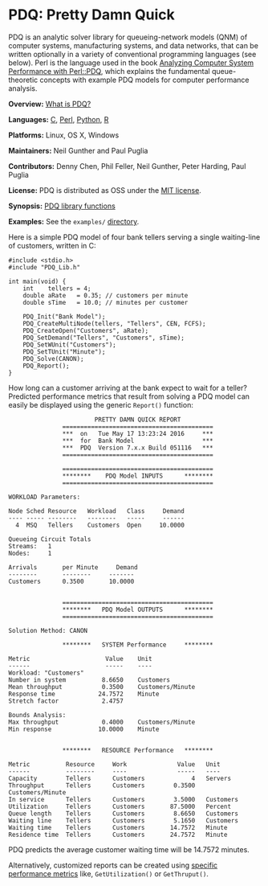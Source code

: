 # PDQ: Pretty Damn Quick 

PDQ is an analytic solver library for queueing-network models (QNM) of computer
systems, manufacturing systems, and data networks, that can be written
optionally in a variety of conventional programming languages (see below). 
Perl is the language used in the book 
[Analyzing Computer System Performance with Perl::PDQ](http://www.perfdynamics.com/iBook/ppa_new.html), 
which explains the fundamental queue-theoretic concepts with example PDQ models for 
computer performance analysis.

**Overview:**	[What is PDQ?](http://www.perfdynamics.com/Tools/PDQ.html)

**Languages:**	[C](https://en.wikibooks.org/wiki/C_Programming), 
[Perl](http://www.perfdynamics.com/Tools/PDQperl.html), 
[Python](http://www.perfdynamics.com/Tools/PDQpython.html), 
[R](http://www.perfdynamics.com/Tools/PDQ-R.html)

**Platforms:**	Linux, OS X, Windows

**Maintainers:** Neil Gunther and Paul Puglia

**Contributors:** Denny Chen, Phil Feller, Neil Gunther, Peter Harding, Paul Puglia

**License:** PDQ is distributed as OSS under the [MIT license](https://en.wikipedia.org/wiki/MIT_License#License_terms).

**Synopsis:** [PDQ library functions](http://www.perfdynamics.com/Tools/PDQman.html)

**Examples:** See the `examples/` [directory](https://github.com/DrQz/pdq-qnm-pkg/tree/master/examples).

Here is a simple PDQ model of four bank tellers serving a single waiting-line of customers, 
written in C:
```
#include <stdio.h>
#include "PDQ_Lib.h"

int main(void) {
    int    tellers = 4;
    double aRate   = 0.35; // customers per minute
    double sTime   = 10.0; // minutes per customer

    PDQ_Init("Bank Model");
    PDQ_CreateMultiNode(tellers, "Tellers", CEN, FCFS);
    PDQ_CreateOpen("Customers", aRate);
    PDQ_SetDemand("Tellers", "Customers", sTime);
    PDQ_SetWUnit("Customers");
    PDQ_SetTUnit("Minute");
    PDQ_Solve(CANON);
    PDQ_Report();
}
```
How long can a customer arriving at the bank expect to wait for a teller? Predicted performance metrics that result from solving a PDQ model can easily be displayed
using the generic `Report()` function:
```
                        PRETTY DAMN QUICK REPORT         
               ==========================================
               ***  on   Tue May 17 13:23:24 2016     ***
               ***  for  Bank Model                   ***
               ***  PDQ  Version 7.x.x Build 051116   ***
               ==========================================

               ==========================================
               ********    PDQ Model INPUTS      ********
               ==========================================

WORKLOAD Parameters:

Node Sched Resource   Workload   Class     Demand
---- ----- --------   --------   -----     ------
  4  MSQ   Tellers    Customers  Open     10.0000

Queueing Circuit Totals
Streams:   1
Nodes:     1

Arrivals       per Minute     Demand 
--------       --------     -------
Customers      0.3500       10.0000


               ==========================================
               ********   PDQ Model OUTPUTS      ********
               ==========================================

Solution Method: CANON

               ********   SYSTEM Performance     ********

Metric                     Value    Unit
------                     -----    ----
Workload: "Customers"
Number in system          8.6650    Customers
Mean throughput           0.3500    Customers/Minute
Response time            24.7572    Minute
Stretch factor            2.4757

Bounds Analysis:
Max throughput            0.4000    Customers/Minute
Min response             10.0000    Minute


               ********   RESOURCE Performance   ********

Metric          Resource     Work              Value   Unit
------          --------     ----              -----   ----
Capacity        Tellers      Customers             4   Servers
Throughput      Tellers      Customers        0.3500   Customers/Minute
In service      Tellers      Customers        3.5000   Customers
Utilization     Tellers      Customers       87.5000   Percent
Queue length    Tellers      Customers        8.6650   Customers
Waiting line    Tellers      Customers        5.1650   Customers
Waiting time    Tellers      Customers       14.7572   Minute
Residence time  Tellers      Customers       24.7572   Minute
```
PDQ predicts the average customer waiting time will be 14.7572 minutes.

Alternatively, customized reports can be created using [specific performance metrics](http://www.perfdynamics.com/Tools/PDQman.html) 
like, `GetUtilization()` or `GetThruput()`.

